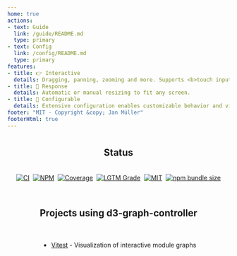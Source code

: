 ```yaml
---
home: true
actions:
- text: Guide
  link: /guide/README.md
  type: primary
- text: Config
  link: /config/README.md
  type: primary
features:
- title: 👉 Interactive
  details: Dragging, panning, zooming and more. Supports <b>touch input</b> and uses multi-touch.
- title: 📱 Response
  details: Automatic or manual resizing to fit any screen.
- title: 🔧 Configurable
  details: Extensive configuration enables customizable behavior and visuals
footer: "MIT - Copyright &copy; Jan Müller"
footerHtml: true
---
```


<div id="status" style="margin-top: 40px">
  <h2 style="text-align: center">Status</h2>
  <div id="badges" style="align-items: center; display: flex; flex-wrap: wrap; justify-content: center; gap: 0.5rem; padding: 19.2px;">
    <a href="https://github.com/DerYeger/d3-graph-controller/actions/workflows/ci.yml">
      <img alt="CI" src="https://img.shields.io/github/workflow/status/DerYeger/d3-graph-controller/CI?label=ci&logo=github&color=#4DC71F">
    </a>
    <a href="https://www.npmjs.com/package/d3-graph-controller">
      <img alt="NPM" src="https://img.shields.io/npm/v/d3-graph-controller?logo=npm">
    </a>
    <a href="https://codecov.io/gh/DerYeger/d3-graph-controller">
      <img alt="Coverage" src="https://codecov.io/gh/DerYeger/d3-graph-controller/branch/master/graph/badge.svg?token=p35W6u2noe">
    </a>
    <a href="https://lgtm.com/projects/g/DerYeger/d3-graph-controller">
      <img alt="LGTM Grade" src="https://img.shields.io/lgtm/grade/javascript/github/DerYeger/d3-graph-controller?logo=lgtm">
    </a>
    <a href="https://opensource.org/licenses/MIT">
      <img alt="MIT" src="https://img.shields.io/npm/l/d3-graph-controller?color=%234DC71F">
    </a>
    <a href="https://bundlephobia.com/package/d3-graph-controller">
      <img alt="npm bundle size" src="https://img.shields.io/bundlephobia/minzip/d3-graph-controller">
    </a>
  </div>
</div>

<div id="projects" style="margin-top: 40px">
  <h2 style="text-align: center">Projects using d3-graph-controller</h2>
<section style="align-items: center; display: flex; flex-direction: column; padding: 19.2px;">

- [Vitest](https://vitest.dev/) - Visualization of interactive module graphs
</section>
</div>
